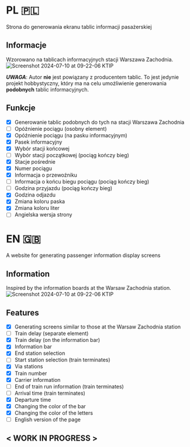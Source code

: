# PL 🇵🇱
Strona do generowania ekranu tablic informacji pasażerskiej

## Informacje

Wzorowano na tablicach informacyjnych stacji Warszawa Zachodnia.
![Screenshot 2024-07-10 at 09-22-06 KTIP](https://github.com/Ja-Tar/KTIP/assets/78786298/e0a207a3-0d68-471d-bc83-6ad8936c0fc0)

***UWAGA***: Autor **nie** jest powiązany z producentem tablic. To jest jedynie projekt hobbystyczny, który ma na celu umożliwienie generowania **podobnych** tablic informacyjnych.

## Funkcje
- [x] Generowanie tablic podobnych do tych na stacji Warszawa Zachodnia
- [ ] Opóźnienie pociągu (osobny element)
- [x] Opóźnienie pociągu (na pasku informacyjnym)
- [x] Pasek informacyjny
- [x] Wybór stacji końcowej
- [ ] Wybór stacji początkowej (pociąg kończy bieg)
- [x] Stacje pośrednie
- [x] Numer pociągu
- [x] Informacja o przewoźniku
- [ ] Informacja o końcu biegu pociągu (pociąg kończy bieg)
- [ ] Godzina przyjazdu (pociąg kończy bieg)
- [x] Godzina odjazdu
- [x] Zmiana koloru paska
- [x] Zmiana koloru liter
- [ ] Angielska wersja strony

# EN 🇬🇧
A website for generating passenger information display screens

## Information

Inspired by the information boards at the Warsaw Zachodnia station.
![Screenshot 2024-07-10 at 09-22-06 KTIP](https://github.com/Ja-Tar/KTIP/assets/78786298/e0a207a3-0d68-471d-bc83-6ad8936c0fc0)

## Features
- [x] Generating screens similar to those at the Warsaw Zachodnia station
- [ ] Train delay (separate element)
- [x] Train delay (on the information bar)
- [x] Information bar
- [x] End station selection
- [ ] Start station selection (train terminates)
- [x] Via stations
- [x] Train number
- [x] Carrier information
- [ ] End of train run information (train terminates)
- [ ] Arrival time (train terminates)
- [x] Departure time
- [x] Changing the color of the bar
- [x] Changing the color of the letters
- [ ] English version of the page

## < WORK IN PROGRESS > 

